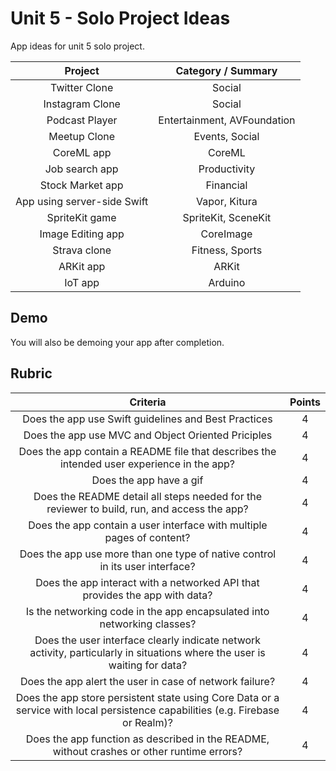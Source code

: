 # Unit 5 - Solo Project Ideas

App ideas for unit 5 solo project.

| Project | Category / Summary |
|:------:|:------:|
| Twitter Clone | Social |
| Instagram Clone | Social |
| Podcast Player | Entertainment, AVFoundation |
| Meetup Clone | Events, Social |
| CoreML app | CoreML |
| Job search app | Productivity |
| Stock Market app | Financial |
| App using server-side Swift | Vapor, Kitura |
| SpriteKit game | SpriteKit, SceneKit |
| Image Editing app | CoreImage |
| Strava clone | Fitness, Sports |
| ARKit app | ARKit |
| IoT app | Arduino |


## Demo 

You will also be demoing your app after completion. 

## Rubric 

| Criteria | Points |
|:---------:|:--------:|
| Does the app use Swift guidelines and Best Practices | 4 |
| Does the app use MVC and Object Oriented Priciples | 4 |
| Does the app contain a README file that describes the intended user experience in the app? | 4 |
| Does the app have a gif | 4 |
| Does the README detail all steps needed for the reviewer to build, run, and access the app? | 4 |
| Does the app contain a user interface with multiple pages of content? | 4 |
| Does the app use more than one type of native control in its user interface? | 4 |
| Does the app interact with a networked API that provides the app with data? | 4 |
| Is the networking code in the app encapsulated into networking classes? | 4 |
| Does the user interface clearly indicate network activity, particularly in situations where the user is waiting for data? |  4 |
| Does the app alert the user in case of network failure? | 4 |
| Does the app store persistent state using Core Data or a service with local persistence capabilities (e.g. Firebase or Realm)? | 4 |
| Does the app function as described in the README, without crashes or other runtime errors? | 4 |
